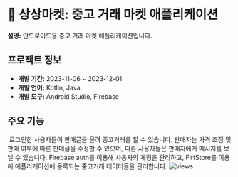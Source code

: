 # 🛒 상상마켓: 중고 거래 마켓 애플리케이션

**설명:** 안드로이드용 중고 거래 마켓 애플리케이션입니다.

## 프로젝트 정보

- **개발 기간:** 2023-11-06 ~ 2023-12-01
- **개발 언어:** Kotlin, Java
- **개발 도구:** Android Studio, Firebase

## 주요 기능
&nbsp;로그인한 사용자들이 판매글을 올려 중고거래를 할 수 있습니다. 판매자는 가격 조정 및 판매 여부에 따른 판매글을 수정할 수 있으며, 다른 사용자들은 판매자에게 메시지를 보낼 수 있습니다.
Firebase auth를 이용해 사용자의 계정을 관리하고, FirtStore를 이용해 애플리케이션에 등록되는 중고거래 데이터들을 관리합니다.
![views](views_android.png)
